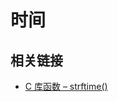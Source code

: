 # 时间























## 相关链接

- [C 库函数 – strftime()](http://wiki.jikexueyuan.com/project/c/strftime.html)



